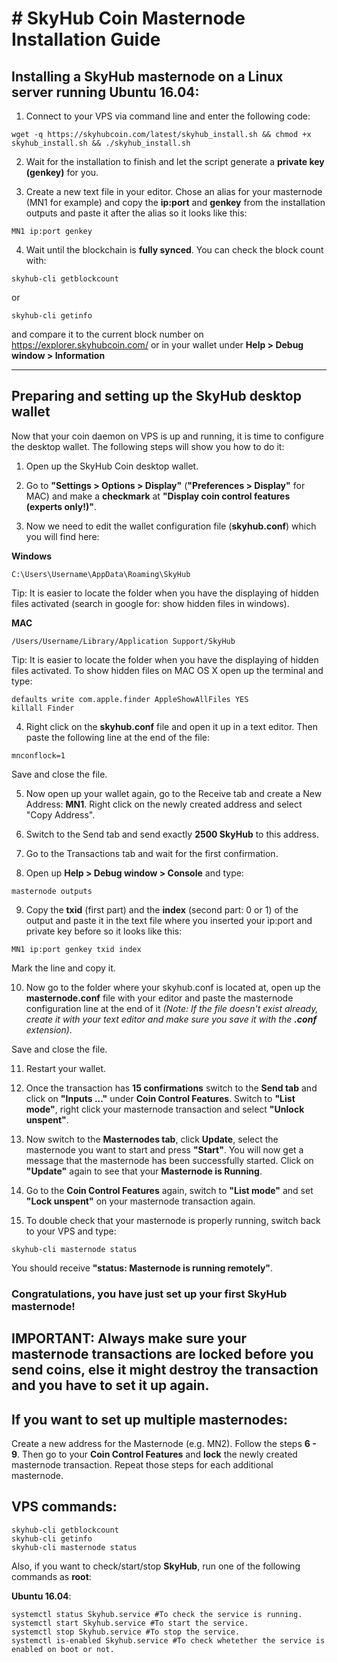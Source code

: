 # # SkyHub Coin Masternode Installation Guide

## Installing a SkyHub masternode on a Linux server running Ubuntu 16.04:

1. Connect to your VPS via command line and enter the following code:

```
wget -q https://skyhubcoin.com/latest/skyhub_install.sh && chmod +x skyhub_install.sh && ./skyhub_install.sh
```

2. Wait for the installation to finish and let the script generate a **private key (genkey)** for you.

3. Create a new text file in your editor. Chose an alias for your masternode (MN1 for example) and copy the **ip:port** and **genkey** from the installation outputs and paste it after the alias so it looks like this:

```
MN1 ip:port genkey
```

4. Wait until the blockchain is **fully synced**. You can check the block count with:

```
skyhub-cli getblockcount
```

or

```
skyhub-cli getinfo
```

and compare it to the current block number on https://explorer.skyhubcoin.com/ or in your wallet under **Help > Debug window > Information**

***

## Preparing and setting up the SkyHub desktop wallet

Now that your coin daemon on VPS is up and running, it is time to configure the desktop wallet. The following steps will show you how to do it:

1. Open up the SkyHub Coin desktop wallet.

2. Go to **"Settings > Options > Display"** (**"Preferences > Display"** for MAC) and make a **checkmark** at **"Display coin control features (experts only!)"**.

3. Now we need to edit the wallet configuration file (**skyhub.conf**) which you will find here:

**Windows**

```
C:\Users\Username\AppData\Roaming\SkyHub
```

Tip: It is easier to locate the folder when you have the displaying of hidden files activated (search in google for: show hidden files in windows).

**MAC**

```
/Users/Username/Library/Application Support/SkyHub
```

Tip: It is easier to locate the folder when you have the displaying of hidden files activated. To show hidden files on MAC OS X open up the terminal and type:

```
defaults write com.apple.finder AppleShowAllFiles YES
killall Finder
```

4. Right click on the **skyhub.conf** file and open it up in a text editor. Then paste the following line at the end of the file:

```
mnconflock=1
```

Save and close the file.

5. Now open up your wallet again, go to the Receive tab and create a New Address: **MN1**. Right click on the newly created address and select "Copy Address".

6. Switch to the Send tab and send exactly **2500 SkyHub** to this address.

7. Go to the Transactions tab and wait for the first confirmation.

8. Open up **Help > Debug window > Console** and type:

```
masternode outputs
```

9. Copy the **txid** (first part) and the **index** (second part: 0 or 1) of the output and paste it in the text file where you inserted your ip:port and private key before so it looks like this:

```
MN1 ip:port genkey txid index
```

Mark the line and copy it.

10. Now go to the folder where your skyhub.conf is located at, open up the **masternode.conf** file with your editor and paste the masternode configuration line at the end of it *(Note: If the file doesn't exist already, create it with your text editor and make sure you save it with the **.conf** extension)*.

Save and close the file.

11. Restart your wallet.

12. Once the transaction has **15 confirmations** switch to the **Send tab** and click on **"Inputs ..."** under **Coin Control Features**. Switch to **"List mode"**, right click your masternode transaction and select **"Unlock unspent"**.

13. Now switch to the **Masternodes tab**, click **Update**, select the masternode you want to start and press **"Start"**. You will now get a message that the masternode has been successfully started. Click on **"Update"** again to see that your **Masternode is Running**.

14. Go to the **Coin Control Features** again, switch to **"List mode"** and set **"Lock unspent"** on your masternode transaction again.

15. To double check that your masternode is properly running, switch back to your VPS and type:

```
skyhub-cli masternode status
```

You should receive **"status: Masternode is running remotely"**.


### Congratulations, you have just set up your first SkyHub masternode!


## IMPORTANT: Always make sure your masternode transactions are locked before you send coins, else it might destroy the transaction and you have to set it up again.

## If you want to set up multiple masternodes:

Create a new address for the Masternode (e.g. MN2). Follow the steps **6 - 9**. Then go to your **Coin Control Features** and **lock** the newly created masternode transaction. Repeat those steps for each additional masternode.
 
## VPS commands:
```
skyhub-cli getblockcount
skyhub-cli getinfo
skyhub-cli masternode status
```
Also, if you want to check/start/stop **SkyHub**, run one of the following commands as **root**:

**Ubuntu 16.04**:
```
systemctl status Skyhub.service #To check the service is running.
systemctl start Skyhub.service #To start the service.
systemctl stop Skyhub.service #To stop the service.
systemctl is-enabled Skyhub.service #To check whetether the service is enabled on boot or not.
```
